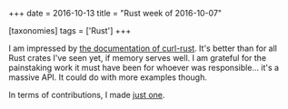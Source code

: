 +++
date = 2016-10-13
title = "Rust week of 2016-10-07"

[taxonomies]
tags = ['Rust']
+++

I am impressed by [the documentation of curl-rust]. It\'s better than
for all Rust crates I\'ve seen yet, if memory serves well. I am grateful
for the painstaking work it must have been for whoever was
responsible\... it\'s a massive API. It could do with more examples
though.

In terms of contributions, I made [just one].

  [the documentation of curl-rust]: https://docs.rs/curl-rust
  [just one]: https://github.com/hyperium/hyper/pull/932
